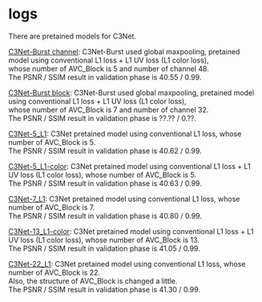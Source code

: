 # logs
There are pretained models for C3Net.

[C3Net-Burst channel](): C3Net-Burst used global maxpooling, pretained model using conventional L1 loss + L1 UV loss (L1 color loss),   
whose number of AVC_Block is 5 and number of channel 48.    
The PSNR / SSIM result in validation phase is 40.55 / 0.99.

[C3Net-Burst block](): C3Net-Burst used global maxpooling, pretained model using conventional L1 loss + L1 UV loss (L1 color loss),   
whose number of AVC_Block is 7 and number of channel 32.    
The PSNR / SSIM result in validation phase is ??.?? / 0.??.

[C3Net-5_L1](): C3Net pretained model using conventional L1 loss, whose number of AVC_Block is 5.  
The PSNR / SSIM result in validation phase is 40.62 / 0.99.  

[C3Net-5_L1-color](): C3Net pretained model using conventional L1 loss + L1 UV loss (L1 color loss), whose number of AVC_Block is 5.  
The PSNR / SSIM result in validation phase is 40.63 / 0.99.  

[C3Net-7_L1](): C3Net pretained model using conventional L1 loss, whose number of AVC_Block is 7.  
The PSNR / SSIM result in validation phase is 40.80 / 0.99.  

[C3Net-13_L1-color](): C3Net pretained model using conventional L1 loss + L1 UV loss (L1 color loss), whose number of AVC_Block is 13.  
The PSNR / SSIM result in validation phase is 41.05 / 0.99.  

[C3Net-22_L1](): C3Net pretained model using conventional L1 loss, whose number of AVC_Block is 22.  
Also, the structure of AVC_Block is changed a little.  
The PSNR / SSIM result in validation phase is 41.30 / 0.99.
